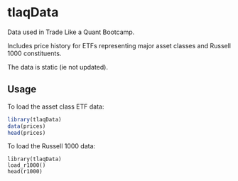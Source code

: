 # tlaqData
Data used in Trade Like a Quant Bootcamp.

Includes price history for ETFs representing major asset classes
and Russell 1000 constituents.

The data is static (ie not updated).

## Usage

To load the asset class ETF data:
```R
library(tlaqData)
data(prices)
head(prices)
```

To load the Russell 1000 data:
```
library(tlaqData)
load_r1000()
head(r1000)
```

